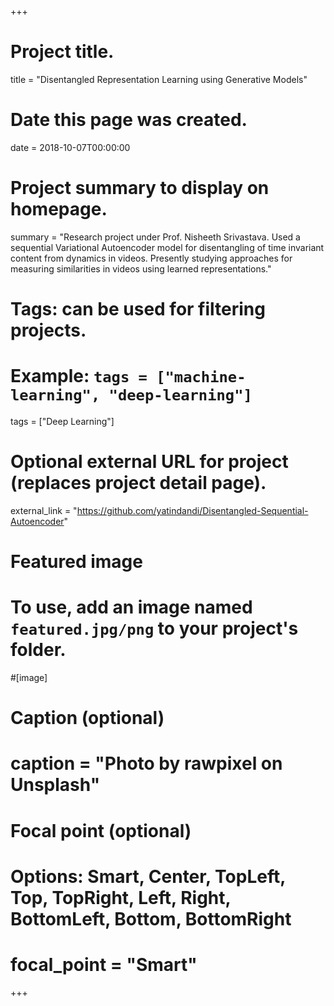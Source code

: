 +++
# Project title.
title = "Disentangled Representation Learning using Generative Models"
# Date this page was created.
date = 2018-10-07T00:00:00

# Project summary to display on homepage.
summary = "Research project under Prof. Nisheeth Srivastava. Used a sequential Variational Autoencoder model for disentangling of time invariant content from dynamics in videos. Presently studying approaches for measuring similarities in videos using learned representations."

# Tags: can be used for filtering projects.
# Example: `tags = ["machine-learning", "deep-learning"]`
tags = ["Deep Learning"]

# Optional external URL for project (replaces project detail page).
external_link = "https://github.com/yatindandi/Disentangled-Sequential-Autoencoder"

# Featured image
# To use, add an image named `featured.jpg/png` to your project's folder. 
#[image]
#   Caption (optional)
#  caption = "Photo by rawpixel on Unsplash"
  
  # Focal point (optional)
  # Options: Smart, Center, TopLeft, Top, TopRight, Left, Right, BottomLeft, Bottom, BottomRight
#  focal_point = "Smart"
+++
